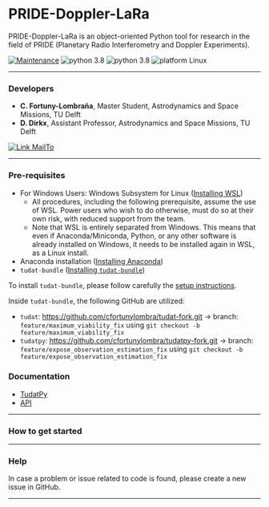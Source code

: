 # PRIDE-Doppler-LaRa 

PRIDE-Doppler-LaRa is an object-oriented Python tool for research in the field of PRIDE (Planetary Radio Interferometry and Doppler Experiments).

[![Maintenance](https://img.shields.io/badge/Maintained%3F-yes-green.svg)](https://github.com/cfortunylombra/PRIDE-Doppler-LaRa/graphs/commit-activity) ![python 3.8](https://img.shields.io/badge/version-latest-blue.svg) ![python 3.8](https://img.shields.io/badge/python-3.8-blue.svg) ![platform Linux](https://img.shields.io/badge/platform-Linux-blue.svg)

---

### Developers
* **C. Fortuny-Lombraña**, Master Student, Astrodynamics and Space Missions, TU Delft
* **D. Dirkx**, Assistant Professor, Astrodynamics and Space Missions, TU Delft

[![Link MailTo](https://img.shields.io/badge/MailTo-developers-blue.svg)](mailto:C.FortunyLombrana@student.tudelft.nl;D.Dirkx@tudelft.nl?subject=PRIDE-Doppler-LaRa:Query)

---

### Pre-requisites
* For Windows Users: Windows Subsystem for Linux ([Installing WSL](https://docs.microsoft.com/en-us/windows/wsl/install))
	- All procedures, including the following prerequisite, assume the use of WSL. Power users who wish to do otherwise, must do so at their own risk, with reduced support from the team.
    - Note that WSL is entirely separated from Windows. This means that even if Anaconda/Miniconda, Python, or any other software is already installed on Windows, it needs to be installed again in WSL, as a Linux install.
* Anaconda installation ([Installing Anaconda](https://docs.anaconda.com/anaconda/install/))
* `tudat-bundle` ([Installing `tudat-bundle`](https://github.com/tudat-team/tudat-bundle))

To install `tudat-bundle`, please follow carefully the [setup instructions](https://github.com/tudat-team/tudat-bundle#setup).

Inside `tudat-bundle`, the following GitHub are utilized:
* `tudat`: https://github.com/cfortunylombra/tudat-fork.git -> branch: `feature/maximum_viability_fix` using `git checkout -b feature/maximum_viability_fix`
* `tudatpy`: https://github.com/cfortunylombra/tudatpy-fork.git -> branch: `feature/expose_observation_estimation_fix` using `git checkout -b feature/expose_observation_estimation_fix`



### Documentation

* [TudatPy](https://docs.tudat.space/en/stable/)
* [API](https://py.api.tudat.space/en/latest/)

---

### How to get started


---

### Help

In case a problem or issue related to code is found, please create a new issue in GitHub.

---
